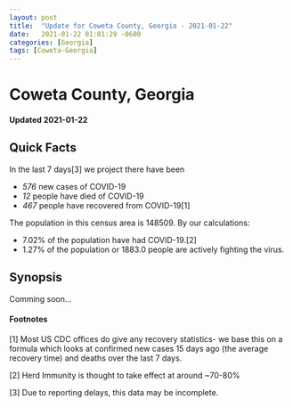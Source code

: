 ```yaml
---
layout: post
title:  "Update for Coweta County, Georgia - 2021-01-22"
date:   2021-01-22 01:01:29 -0600
categories: [Georgia]
tags: [Coweta-Georgia]
---
```


# Coweta County, Georgia
#### Updated 2021-01-22

## Quick Facts

In the last 7 days[3] we project there have been
- *576* new cases of COVID-19
- *12* people have died of COVID-19
- *467* people have recovered from COVID-19[1]

The population in this census area is 148509. By our calculations:
- 7.02% of the population have had COVID-19.[2]
- 1.27% of the population or 1883.0 people are actively fighting the virus.

## Synopsis

Comming soon...


#### Footnotes

[1] Most US CDC offices do give any recovery statistics- we base this on a formula which looks at confirmed new cases
15 days ago (the average recovery time) and deaths over the last 7 days.

[2] Herd Immunity is thought to take effect at around ~70-80%

[3] Due to reporting delays, this data may be incomplete.
 
    